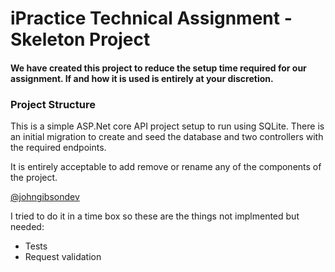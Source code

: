 # iPractice Technical Assignment - Skeleton Project
#### We have created this project to reduce the setup time required for our assignment. If and how it is used is entirely at your discretion.

### Project Structure
This is a simple ASP.Net core API project setup to run using SQLite. There is an initial migration to create and seed the database and two controllers with the required endpoints.

It is entirely acceptable to add remove or rename any of the components of the project.

[@johngibsondev](https://www.github.com/johngibsondev)

I tried to do it in a time box so these are the things not implmented but needed:
- Tests
- Request validation

